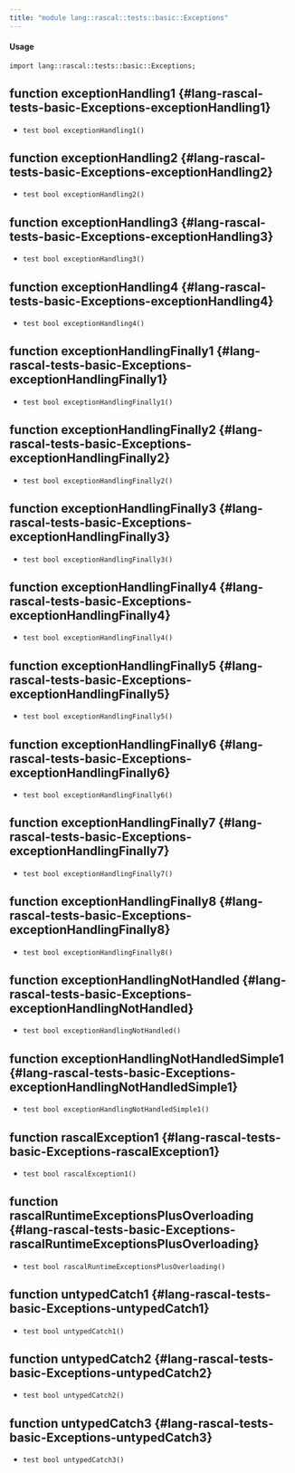 ```yaml
---
title: "module lang::rascal::tests::basic::Exceptions"
---
```


#### Usage

`import lang::rascal::tests::basic::Exceptions;`

## function exceptionHandling1 {#lang-rascal-tests-basic-Exceptions-exceptionHandling1}

* ``test bool exceptionHandling1()``

## function exceptionHandling2 {#lang-rascal-tests-basic-Exceptions-exceptionHandling2}

* ``test bool exceptionHandling2()``

## function exceptionHandling3 {#lang-rascal-tests-basic-Exceptions-exceptionHandling3}

* ``test bool exceptionHandling3()``

## function exceptionHandling4 {#lang-rascal-tests-basic-Exceptions-exceptionHandling4}

* ``test bool exceptionHandling4()``

## function exceptionHandlingFinally1 {#lang-rascal-tests-basic-Exceptions-exceptionHandlingFinally1}

* ``test bool exceptionHandlingFinally1()``

## function exceptionHandlingFinally2 {#lang-rascal-tests-basic-Exceptions-exceptionHandlingFinally2}

* ``test bool exceptionHandlingFinally2()``

## function exceptionHandlingFinally3 {#lang-rascal-tests-basic-Exceptions-exceptionHandlingFinally3}

* ``test bool exceptionHandlingFinally3()``

## function exceptionHandlingFinally4 {#lang-rascal-tests-basic-Exceptions-exceptionHandlingFinally4}

* ``test bool exceptionHandlingFinally4()``

## function exceptionHandlingFinally5 {#lang-rascal-tests-basic-Exceptions-exceptionHandlingFinally5}

* ``test bool exceptionHandlingFinally5()``

## function exceptionHandlingFinally6 {#lang-rascal-tests-basic-Exceptions-exceptionHandlingFinally6}

* ``test bool exceptionHandlingFinally6()``

## function exceptionHandlingFinally7 {#lang-rascal-tests-basic-Exceptions-exceptionHandlingFinally7}

* ``test bool exceptionHandlingFinally7()``

## function exceptionHandlingFinally8 {#lang-rascal-tests-basic-Exceptions-exceptionHandlingFinally8}

* ``test bool exceptionHandlingFinally8()``

## function exceptionHandlingNotHandled {#lang-rascal-tests-basic-Exceptions-exceptionHandlingNotHandled}

* ``test bool exceptionHandlingNotHandled()``

## function exceptionHandlingNotHandledSimple1 {#lang-rascal-tests-basic-Exceptions-exceptionHandlingNotHandledSimple1}

* ``test bool exceptionHandlingNotHandledSimple1()``

## function rascalException1 {#lang-rascal-tests-basic-Exceptions-rascalException1}

* ``test bool rascalException1()``

## function rascalRuntimeExceptionsPlusOverloading {#lang-rascal-tests-basic-Exceptions-rascalRuntimeExceptionsPlusOverloading}

* ``test bool rascalRuntimeExceptionsPlusOverloading()``

## function untypedCatch1 {#lang-rascal-tests-basic-Exceptions-untypedCatch1}

* ``test bool untypedCatch1()``

## function untypedCatch2 {#lang-rascal-tests-basic-Exceptions-untypedCatch2}

* ``test bool untypedCatch2()``

## function untypedCatch3 {#lang-rascal-tests-basic-Exceptions-untypedCatch3}

* ``test bool untypedCatch3()``

